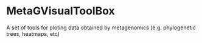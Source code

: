 # MetaGVisualToolBox
A set of tools for ploting data obtained by metagenomics (e.g. phylogenetic trees, heatmaps, etc)
